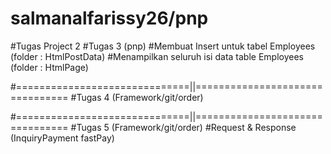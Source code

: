 # salmanalfarissy26/pnp 
#Tugas Project 2
#Tugas 3 (pnp)
#Membuat Insert untuk tabel Employees  (folder : HtmlPostData)
#Menampilkan seluruh isi data table Employees (folder : HtmlPage)

#==============================||================================
#Tugas 4 (Framework/git/order)

#==============================||================================
#Tugas 5 (Framework/git/order)
#Request & Response (InquiryPayment fastPay)
